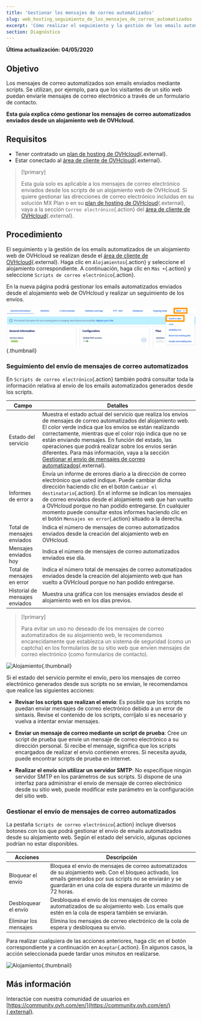```yaml
---
title: 'Gestionar los mensajes de correo automatizados'
slug: web_hosting_seguimiento_de_los_mensajes_de_correo_automatizados
excerpt: 'Cómo realizar el seguimiento y la gestión de los emails automatizados enviados desde un alojamiento web de OVHcloud'
section: Diagnóstico
---
```


**Última actualización: 04/05/2020**

## Objetivo

Los mensajes de correo automatizados son emails enviados mediante scripts. Se utilizan, por ejemplo, para que los visitantes de un sitio web puedan enviarle mensajes de correo electrónico a través de un formulario de contacto.

**Esta guía explica cómo gestionar los mensajes de correo automatizados enviados desde un alojamiento web de OVHcloud.**

## Requisitos

- Tener contratado un [plan de hosting de OVHcloud](https://www.ovhcloud.com/es/web-hosting/){.external}.
- Estar conectado al [área de cliente de OVHcloud](https://ca.ovh.com/auth/?action=gotomanager&from=https://www.ovh.com/world/&ovhSubsidiary=ws){.external}.

> [!primary]
>
> Esta guía solo es aplicable a los mensajes de correo electrónico enviados desde los scripts de un alojamiento web de OVHcloud. Si quiere gestionar las direcciones de correo electrónico incluidas en su solución MX Plan o en su [plan de hosting de OVHcloud](https://www.ovhcloud.com/es/web-hosting/){.external}, vaya a la sección `Correo electrónico`{.action} del [área de cliente de OVHcloud](https://ca.ovh.com/auth/?action=gotomanager&from=https://www.ovh.com/world/&ovhSubsidiary=ws){.external}.
>

## Procedimiento

El seguimiento y la gestión de los emails automatizados de un alojamiento web de OVHcloud se realizan desde el [área de cliente de OVHcloud](https://ca.ovh.com/auth/?action=gotomanager&from=https://www.ovh.com/world/&ovhSubsidiary=ws){.external}. Haga clic en `Alojamientos`{.action} y seleccione el alojamiento correspondiente. A continuación, haga clic en `Más +`{.action} y seleccione `Scripts de correo electrónico`{.action}.

En la nueva página podrá gestionar los emails automatizados enviados desde el alojamiento web de OVHcloud y realizar un seguimiento de los envíos.

![Alojamiento](images/monitoring-automatic-emails-step1.png){.thumbnail}

### Seguimiento del envío de mensajes de correo automatizados

En `Scripts de correo electrónico`{.action} también podrá consultar toda la información relativa al envío de los emails automatizados generados desde los scripts.

|Campo|Detalles|
|---|---|
|Estado del servicio|Muestra el estado actual del servicio que realiza los envíos de mensajes de correo automatizados del alojamiento web. El color verde indica que los envíos se están realizando correctamente, mientras que el color rojo indica que no se están enviando mensajes. En función del estado, las operaciones que podrá realizar sobre los envíos serán diferentes. Para más información, vaya a la sección [Gestionar el envío de mensajes de correo automatizados](./#gestionar-el-envio-de-mensajes-de-correo-automatizados){.external}.|
|Informes de error a|Envía un informe de errores diario a la dirección de correo electrónico que usted indique. Puede cambiar dicha dirección haciendo clic en el botón `Cambiar el destinatario`{.action}. En el informe se indican los mensajes de correo enviados desde el alojamiento web que han vuelto a OVHcloud porque no han podido entregarse. En cualquier momento puede consultar estos informes haciendo clic en el botón `Mensajes en error`{.action} situado a la derecha. |
|Total de mensajes enviados|Indica el número de mensajes de correo automatizados enviados desde la creación del alojamiento web en OVHcloud.|
|Mensajes enviados hoy|Indica el número de mensajes de correo automatizados enviados ese día.|
|Total de mensajes en error|Indica el número total de mensajes de correo automatizados enviados desde la creación del alojamiento web que han vuelto a OVHcloud porque no han podido entregarse.|
|Historial de mensajes enviados|Muestra una gráfica con los mensajes enviados desde el alojamiento web en los días previos.|

> [!primary]
>
> Para evitar un uso no deseado de los mensajes de correo automatizados de su alojamiento web, le recomendamos encarecidamente que establezca un sistema de seguridad (como un captcha) en los formularios de su sitio web que envíen mensajes de correo electrónico (como formularios de contacto).
>

![Alojamiento](images/monitoring-automatic-emails-step2.png){.thumbnail}

Si el estado del servicio permite el envío, pero los mensajes de correo electrónico generados desde sus scripts no se envían, le recomendamos que realice las siguientes acciones:

- **Revisar los scripts que realizan el envío**: Es posible que los scripts no puedan enviar mensajes de correo electrónico debido a un error de sintaxis. Revise el contenido de los scripts, corríjalo si es necesario y vuelva a intentar enviar mensajes.

- **Enviar un mensaje de correo mediante un script de prueba**: Cree un script de prueba que envíe un mensaje de correo electrónico a su dirección personal. Si recibe el mensaje, significa que los scripts encargados de realizar el envío contienen errores. Si necesita ayuda, puede encontrar scripts de prueba en internet.

- **Realizar el envío sin utilizar un servidor SMTP**: No especifique ningún servidor SMTP en los parámetros de sus scripts. Si dispone de una interfaz para administrar el envío de mensaje de correo electrónico desde su sitio web, puede modificar este parámetro en la configuración del sitio web.

### Gestionar el envío de mensajes de correo automatizados

La pestaña `Scripts de correo electrónico`{.action} incluye diversos botones con los que podrá gestionar el envío de emails automatizados desde su alojamiento web. Según el estado del servicio, algunas opciones podrían no estar disponibles.

|Acciones|Descripción|
|---|---|
|Bloquear el envío|Bloquea el envío de mensajes de correo automatizados de su alojamiento web. Con el bloqueo activado, los emails generados por sus scripts no se enviarán y se guardarán en una cola de espera durante un máximo de 72 horas.|
|Desbloquear el envío|Desbloquea el envío de los mensajes de correo automatizados de su alojamiento web. Los emails que estén en la cola de espera también se enviarán.|
|Eliminar los mensajes|Elimina los mensajes de correo electrónico de la cola de espera y desbloquea su envío.|

Para realizar cualquiera de las acciones anteriores, haga clic en el botón correspondiente y a continuación en `Aceptar`{.action}. En algunos casos, la acción seleccionada puede tardar unos minutos en realizarse.

![Alojamiento](images/monitoring-automatic-emails-step3.png){.thumbnail}

## Más información

Interactúe con nuestra comunidad de usuarios en [https://community.ovh.com/en/](https://community.ovh.com/en/){.external}.
